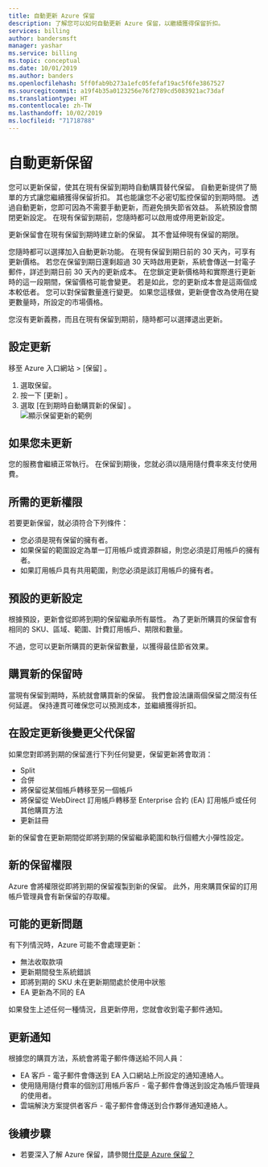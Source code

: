 ```yaml
---
title: 自動更新 Azure 保留
description: 了解您可以如何自動更新 Azure 保留，以繼續獲得保留折扣。
services: billing
author: bandersmsft
manager: yashar
ms.service: billing
ms.topic: conceptual
ms.date: 10/01/2019
ms.author: banders
ms.openlocfilehash: 5ff0fab9b273a1efc05fefaf19ac5f6fe3867527
ms.sourcegitcommit: a19f4b35a0123256e76f2789cd5083921ac73daf
ms.translationtype: HT
ms.contentlocale: zh-TW
ms.lasthandoff: 10/02/2019
ms.locfileid: "71718788"
---
```

# <a name="automatically-renew-reservations"></a>自動更新保留

您可以更新保留，使其在現有保留到期時自動購買替代保留。 自動更新提供了簡單的方式讓您繼續獲得保留折扣。 其也能讓您不必密切監控保留的到期時間。 透過自動更新，您即可因為不需要手動更新，而避免損失節省效益。 系統預設會關閉更新設定。 在現有保留到期前，您隨時都可以啟用或停用更新設定。

更新保留會在現有保留到期時建立新的保留。 其不會延伸現有保留的期限。

您隨時都可以選擇加入自動更新功能。 在現有保留到期日前的 30 天內，可享有更新價格。 若您在保留到期日還剩超過 30 天時啟用更新，系統會傳送一封電子郵件，詳述到期日前 30 天內的更新成本。 在您鎖定更新價格時和實際進行更新時的這一段期間，保留價格可能會變更。 若是如此，您的更新成本會是這兩個成本較低者。 您可以對保留數量進行變更。 如果您這樣做，更新便會改為使用在變更數量時，所設定的市場價格。

您沒有更新義務，而且在現有保留到期前，隨時都可以選擇退出更新。

## <a name="set-up-renewal"></a>設定更新

移至 Azure 入口網站 > [保留]  。

1. 選取保留。
2. 按一下 [更新]  。
3. 選取 [在到期時自動購買新的保留]  。  
  ![顯示保留更新的範例](./media/billing-reservation-renew/reservation-renewal.png)

## <a name="if-you-dont-renew"></a>如果您未更新

您的服務會繼續正常執行。 在保留到期後，您就必須以隨用隨付費率來支付使用費。

## <a name="required-renewal-permissions"></a>所需的更新權限

若要更新保留，就必須符合下列條件：

- 您必須是現有保留的擁有者。
- 如果保留的範圍設定為單一訂用帳戶或資源群組，則您必須是訂用帳戶的擁有者。
- 如果訂用帳戶具有共用範圍，則您必須是該訂用帳戶的擁有者。

## <a name="default-renewal-settings"></a>預設的更新設定

根據預設，更新會從即將到期的保留繼承所有屬性。 為了更新所購買的保留會有相同的 SKU、區域、範圍、計費訂用帳戶、期限和數量。

不過，您可以更新所購買的更新保留數量，以獲得最佳節省效果。

## <a name="when-the-new-reservation-is-purchased"></a>購買新的保留時

當現有保留到期時，系統就會購買新的保留。 我們會設法讓兩個保留之間沒有任何延遲。 保持連貫可確保您可以預測成本，並繼續獲得折扣。

## <a name="changing-parent-reservation-after-setting-renewal"></a>在設定更新後變更父代保留

如果您對即將到期的保留進行下列任何變更，保留更新將會取消：

- Split
- 合併
- 將保留從某個帳戶轉移至另一個帳戶
- 將保留從 WebDirect 訂用帳戶轉移至 Enterprise 合約 (EA) 訂用帳戶或任何其他購買方法
- 更新註冊

新的保留會在更新期間從即將到期的保留繼承範圍和執行個體大小彈性設定。

## <a name="new-reservation-permissions"></a>新的保留權限

Azure 會將權限從即將到期的保留複製到新的保留。 此外，用來購買保留的訂用帳戶管理員會有新保留的存取權。

## <a name="potential-renewal-problems"></a>可能的更新問題

有下列情況時，Azure 可能不會處理更新：

- 無法收取款項
- 更新期間發生系統錯誤
- 即將到期的 SKU 未在更新期間處於使用中狀態
- EA 更新為不同的 EA

如果發生上述任何一種情況，且更新停用，您就會收到電子郵件通知。

## <a name="renewal-notification"></a>更新通知

根據您的購買方法，系統會將電子郵件傳送給不同人員：

- EA 客戶 - 電子郵件會傳送到 EA 入口網站上所設定的通知連絡人。
- 使用隨用隨付費率的個別訂用帳戶客戶 - 電子郵件會傳送到設定為帳戶管理員的使用者。
- 雲端解決方案提供者客戶 - 電子郵件會傳送到合作夥伴通知連絡人。

## <a name="next-steps"></a>後續步驟
- 若要深入了解 Azure 保留，請參閱[什麼是 Azure 保留？](billing-save-compute-costs-reservations.md)
